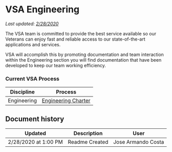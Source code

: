 # VSA Engineering
*Last updated: [2/28/2020](#document-history)*

The VSA team is committed to provide the best service available so our Veterans can enjoy fast and reliable access to our state-of-the-art applications and services.

VSA will accomplish this by promoting documentation and team interaction within the Engineering section you will find 
documentation that have been developed to keep our team working efficiency.

### Current VSA Process

Discipline        | Process
----------------- | -------------
Engineering       | [Engineering Charter](charter.md)
    
       
## Document history
| Updated | Description  | User  |  
|---|---|---|
| 2/28/2020 at 1:00 PM | Readme Created | Jose Armando Costa |
